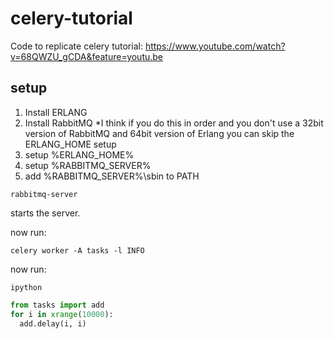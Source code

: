 celery-tutorial
===============

Code to replicate celery tutorial: https://www.youtube.com/watch?v=68QWZU_gCDA&feature=youtu.be

setup
-----

1. Install ERLANG
2. Install RabbitMQ
  *I think if you do this in order and you don't use a 32bit version of RabbitMQ and 64bit version of Erlang you can skip the ERLANG_HOME setup
3. setup %ERLANG_HOME%
4. setup %RABBITMQ_SERVER%
5. add %RABBITMQ_SERVER%\sbin to PATH

```dos
rabbitmq-server
```

starts the server.

now run:

```dos
celery worker -A tasks -l INFO
```

now run:

```dos
ipython
```

```python
from tasks import add
for i in xrange(10000):
  add.delay(i, i)
```
